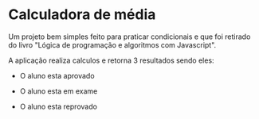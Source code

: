 
# Calculadora de média

Um projeto bem simples feito para praticar condicionais e que foi retirado do livro "Lógica de programação e algoritmos com Javascript".

A aplicação realiza calculos e retorna 3 resultados sendo eles: 

- O aluno esta aprovado

- O aluno esta em exame

- O aluno esta reprovado

